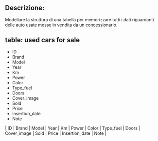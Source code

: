 ## Descrizione:
Modellare la struttura di una tabella per memorizzare tutti i dati riguardanti delle auto usate messe in vendita da un concessionario.

## table: used cars for sale

- ID 
- Brand  
- Model 
- Year 
- Km
- Power 
- Color
- Type_fuel 
- Doors 
- Cover_image
- Sold 
- Price 
- Insertion_date
- Note 



| ID  | Brand | Model | Year | Km | Power | Color | Type_fuel | Doors | Cover_image | Sold | Price | Insertion_date   | Note |
